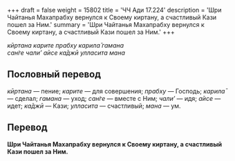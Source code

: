 +++
draft = false
weight = 15802
title = 'ЧЧ Ади 17.224'
description = 'Шри Чайтанья Махапрабху вернулся к Своему киртану, а счастливый Кази пошел за Ним.'
summary = 'Шри Чайтанья Махапрабху вернулся к Своему киртану, а счастливый Кази пошел за Ним.'
+++

_кӣртана карите прабху карила̄ гамана  
сан̇ге чали’ а̄исе ка̄джӣ улласита мана_

## Пословный перевод

_кӣртана_ — пение; _карите_ — для совершения; _прабху_ — Господь; _карила̄_ — сделал; _гамана_ — уход; _сан̇ге_ — вместе с Ним; _чали’_ — идя; _а̄исе_ — идет; _ка̄джӣ_ — Кази; _улласита_ — счастливый; _мана_ — ум.

## Перевод

**Шри Чайтанья Махапрабху вернулся к Своему киртану, а счастливый Кази пошел за Ним.**
